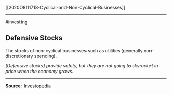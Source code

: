 [[202008111718-Cyclical-and-Non-Cyclical-Businesses]]

***

#investing

## Defensive Stocks ##


The stocks of non-cyclical businesses such as utilities (generally non-discretionary spending).

*[Defensive stocks] provide safety, but they are not going to skyrocket in price when the economy grows.*

***

**Source:** [Investopedia](https://www.investopedia.com/articles/00/082800.asp)

